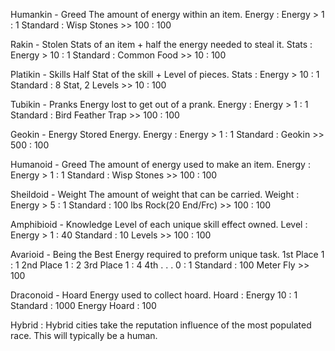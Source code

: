 Humankin - Greed
The amount of energy within an item. Energy : Energy > 1 : 1
Standard : Wisp Stones >> 100 : 100


Rakin    - Stolen
Stats of an item + half the energy needed to steal it. Stats : Energy > 10 : 1
Standard : Common Food >> 10 : 100


Platikin - Skills
Half Stat of the skill + Level of pieces. Stats : Energy > 10 : 1
Standard : 8 Stat, 2 Levels >> 10 : 100


Tubikin   - Pranks
Energy lost to get out of a prank. Energy : Energy > 1 : 1
Standard : Bird Feather Trap >> 100 : 100


Geokin   - Energy
Stored Energy. Energy : Energy > 1 : 1
Standard : Geokin >> 500 : 100




Humanoid  - Greed
The amount of energy used to make an item. Energy : Energy > 1 : 1
Standard : Wisp Stones >> 100 : 100


Sheildoid - Weight
The amount of weight that can be carried. Weight : Energy > 5 : 1
Standard : 100 lbs Rock(20 End/Frc) >> 100 : 100


Amphibioid - Knowledge
Level of each unique skill effect owned. Level : Energy > 1 : 40
Standard : 10 Levels >> 100 : 100


Avarioid - Being the Best
Energy required to preform unique task. 
1st Place 1 : 1
2nd Place 1 : 2
3rd Place 1 : 4
4th . . . 0 : 1
Standard : 100 Meter Fly >> 100


Draconoid - Hoard
Energy used to collect hoard. Hoard : Energy 10 : 1
Standard : 1000 Energy Hoard : 100



Hybrid : Hybrid cities take the reputation influence of the most populated race. This will typically be a human.